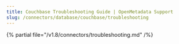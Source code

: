 ```yaml
---
title: Couchbase Troubleshooting Guide | OpenMetadata Support
slug: /connectors/database/couchbase/troubleshooting
---
```


{% partial file="/v1.8/connectors/troubleshooting.md" /%}
